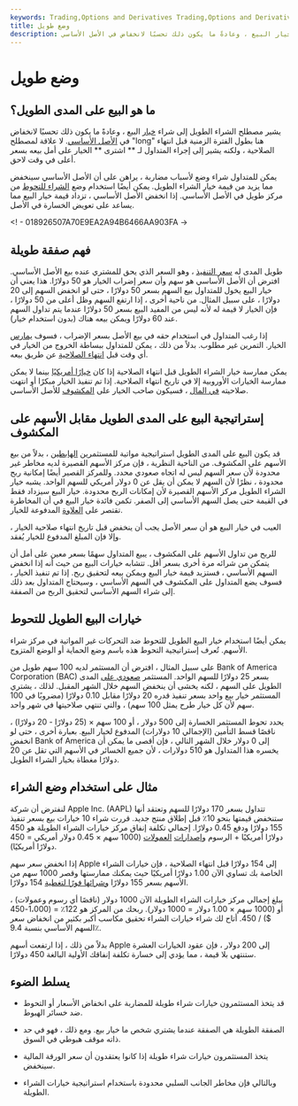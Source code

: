 ```yaml
---
keywords: Trading,Options and Derivatives Trading,Options and Derivatives
title: وضع طويل
description: يشير مصطلح الشراء الطويل إلى شراء خيار البيع ، وعادةً ما يكون ذلك تحسبًا لانخفاض في الأصل الأساسي.
---
```


# وضع طويل
## ما هو البيع على المدى الطويل؟

يشير مصطلح الشراء الطويل إلى شراء [خيار](/putoption) البيع ، وعادةً ما يكون ذلك تحسبًا لانخفاض في [الأصل الأساسي](/underlying-asset). لا علاقة لمصطلح "long" هنا بطول الفترة الزمنية قبل انتهاء الصلاحية ، ولكنه يشير إلى إجراء المتداول لـ ** اشترى ** الخيار على أمل بيعه بسعر أعلى في وقت لاحق.

يمكن للمتداول شراء وضع لأسباب مضاربة ، يراهن على أن الأصل الأساسي سينخفض مما يزيد من قيمة خيار الشراء الطويل. يمكن أيضًا استخدام وضع [الشراء للتحوط](/hedge) من مركز طويل في الأصل الأساسي. إذا انخفض الأصل الأساسي ، تزداد قيمة خيار البيع مما يساعد على تعويض الخسارة في الأصل.

<! - 018926507A70E9EA2A94B6466AA903FA ->

## فهم صفقة طويلة

طويل المدى له [سعر التنفيذ](/strikeprice) ، وهو السعر الذي يحق للمشتري عنده بيع الأصل الأساسي. افترض أن الأصل الأساسي هو سهم وأن سعر إضراب الخيار هو 50 دولارًا. هذا يعني أن خيار البيع يخول للمتداول بيع السهم بسعر 50 دولارًا ، حتى لو انخفض السهم إلى 20 دولارًا ، على سبيل المثال. من ناحية أخرى ، إذا ارتفع السهم وظل أعلى من 50 دولارًا ، فإن الخيار لا قيمة له لأنه ليس من المفيد البيع بسعر 50 دولارًا عندما يتم تداول السهم عند 60 دولارًا ويمكن بيعه هناك (بدون استخدام خيار).

إذا رغب المتداول في استخدام حقه في بيع الأصل بسعر الإضراب ، فسوف [يمارس](/exercise) الخيار. التمرين غير مطلوب. بدلاً من ذلك ، يمكن للمتداول ببساطة الخروج من الخيار في أي وقت قبل [انتهاء الصلاحية](/expirationdate) عن طريق بيعه.

يمكن ممارسة خيار الشراء الطويل قبل انتهاء الصلاحية إذا كان [خيارًا أمريكيًا](/americanoption) بينما لا يمكن ممارسة الخيارات الأوروبية إلا في تاريخ انتهاء الصلاحية. إذا تم تنفيذ الخيار مبكرًا أو انتهت صلاحيته [في المال](/inthemoney) ، فسيكون صاحب الخيار على [المكشوف](/short) للأصل الأساسي.

## إستراتيجية البيع على المدى الطويل مقابل الأسهم على المكشوف

قد يكون البيع على المدى الطويل استراتيجية مواتية للمستثمرين [الهابطين](/bear) ، بدلاً من بيع الأسهم على المكشوف. من الناحية النظرية ، فإن مركز الأسهم القصيرة لديه مخاطر غير محدودة لأن سعر السهم ليس له اتجاه صعودي محدد. وللمركز القصير أيضًا إمكانية ربح محدودة ، نظرًا لأن السهم لا يمكن أن يقل عن 0 دولار أمريكي للسهم الواحد. يشبه خيار الشراء الطويل مركز الأسهم القصيرة لأن إمكانات الربح محدودة. خيار البيع سيزداد فقط في القيمة حتى يصل السهم الأساسي إلى الصفر. تكمن فائدة خيار البيع في أن المخاطرة تقتصر على [العلاوة](/premium) المدفوعة للخيار.

العيب في خيار البيع هو أن سعر الأصل يجب أن ينخفض قبل تاريخ انتهاء صلاحية الخيار ، وإلا فإن المبلغ المدفوع للخيار يُفقد.

للربح من تداول الأسهم على المكشوف ، يبيع المتداول سهمًا بسعر معين على أمل أن يتمكن من شرائه مرة أخرى بسعر أقل. تتشابه خيارات البيع من حيث أنه إذا انخفض السهم الأساسي ، فستزيد قيمة خيار البيع ويمكن بيعه لتحقيق ربح. إذا تم تنفيذ الخيار ، فسوف يضع المتداول على المكشوف في السهم الأساسي ، وسيحتاج المتداول بعد ذلك إلى شراء السهم الأساسي لتحقيق الربح من الصفقة.

## خيارات البيع الطويل للتحوط

يمكن أيضًا استخدام خيار البيع الطويل للتحوط ضد التحركات غير المواتية في مركز شراء الأسهم. تُعرف إستراتيجية التحوط هذه باسم وضع الحماية أو الوضع المتزوج.

على سبيل المثال ، افترض أن المستثمر لديه 100 سهم طويل من Bank of America Corporation (BAC) بسعر 25 دولارًا للسهم الواحد. المستثمر [صعودي على](/bull) المدى الطويل على السهم ، لكنه يخشى أن ينخفض السهم خلال الشهر المقبل. لذلك ، يشتري المستثمر خيار بيع واحد بسعر تنفيذ قدره 20 دولارًا مقابل 0.10 دولارًا (مضروبًا في 100 سهم لأن كل خيار طرح يمثل 100 سهم) ، والتي تنتهي صلاحيتها في شهر واحد.

يحدد تحوط المستثمر الخسارة إلى 500 دولار ، أو 100 سهم × (25 دولارًا - 20 دولارًا) ، ناقصًا قسط التأمين (الإجمالي 10 دولارات) المدفوع لخيار البيع. بعبارة أخرى ، حتى لو انخفض Bank of America إلى 0 دولار خلال الشهر التالي ، فإن أقصى ما يمكن أن يخسره هذا المتداول هو 510 دولارات ، لأن جميع الخسائر في الأسهم التي تقل عن 20 دولارًا مغطاة بخيار الشراء الطويل.

## مثال على استخدام وضع الشراء

لنفترض أن شركة Apple Inc. (AAPL) تتداول بسعر 170 دولارًا للسهم وتعتقد أنها ستنخفض قيمتها بنحو 10٪ قبل إطلاق منتج جديد. قررت شراء 10 خيارات بيع بسعر تنفيذ 155 دولارًا ودفع 0.45 دولارًا. إجمالي تكلفة إنفاق مركز خيارات الشراء الطويلة هو 450 دولارًا أمريكيًا + الرسوم [وإصدارات](/commission) [العمولات](/commission) (1000 سهم × 0.45 دولار أمريكي = 450 دولارًا أمريكيًا).

إذا انخفض سعر سهم Apple إلى 154 دولارًا قبل انتهاء الصلاحية ، فإن خيارات الشراء الخاصة بك تساوي الآن 1.00 دولارًا أمريكيًا حيث يمكنك ممارستها وقصر 1000 سهم من الأسهم بسعر 155 دولارًا [وشرائها فورًا لتغطية](/buytocover) 154 دولارًا.

يبلغ إجمالي مركز خيارات الشراء الطويلة الآن 1000 دولار (ناقصًا أي رسوم وعمولات) ، أو (1000 سهم × 1.00 دولار = 1000 دولار). ربحك من المركز هو 122٪ = (1،000-450 $) / 450. أتاح لك شراء خيارات الشراء تحقيق مكاسب أكبر بكثير من انخفاض سعر السهم الأساسي بنسبة 9.4٪.

بدلاً من ذلك ، إذا ارتفعت أسهم Apple إلى 200 دولار ، فإن عقود الخيارات العشرة ستنتهي بلا قيمة ، مما يؤدي إلى خسارة تكلفة إنفاقك الأولية البالغة 450 دولارًا.

## يسلط الضوء

- قد يتخذ المستثمرون خيارات شراء طويلة للمضاربة على انخفاض الأسعار أو التحوط ضد خسائر الهبوط.

- الصفقة الطويلة هي الصفقة عندما يشتري شخص ما خيار بيع. ومع ذلك ، فهو في حد ذاته موقف هبوطي في السوق.

- يتخذ المستثمرون خيارات شراء طويلة إذا كانوا يعتقدون أن سعر الورقة المالية سينخفض.

- وبالتالي فإن مخاطر الجانب السلبي محدودة باستخدام استراتيجية خيارات الشراء الطويلة.

